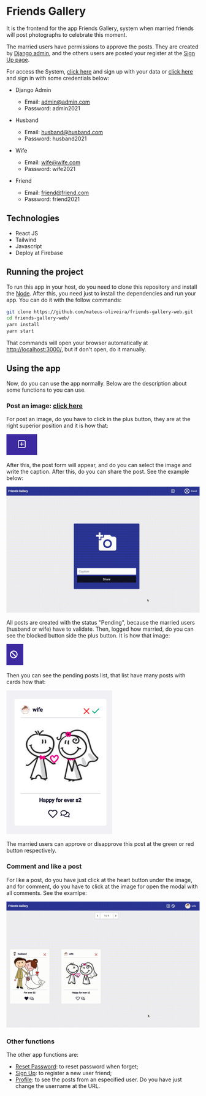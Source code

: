 # Friends Gallery

It is the frontend for the app Friends Gallery, system when married friends will post photographs to celebrate this moment. 

The married users have permissions to approve the posts. They are created by [Django admin](https://gallery.api.devsenior.xyz/admin/), and the others users are posted your register at the [Sign Up page](https://gallery.devsenior.xyz/signup/).

For access the System, [click here](https://gallery.devsenior.xyz/signup/) and sign up with your data or [click here](https://gallery.devsenior.xyz/) and sign in with some credentials below:

* Django Admin
    * Email: admin@admin.com
    * Password: admin2021

* Husband
    * Email: husband@husband.com
    * Password: husband2021

* Wife
    * Email: wife@wife.com
    * Password: wife2021

* Friend
    * Email: friend@friend.com
    * Password: friend2021


## Technologies

* React JS
* Tailwind
* Javascript
* Deploy at Firebase

## Running the project

To run this app in your host, do you need to clone this repository and install the [Node](https://nodejs.org/en/download/). After this, you need just to install the dependencies and run your app. You can do it with the follow commands:

```bash
git clone https://github.com/mateus-oliveira/friends-gallery-web.git
cd friends-gallery-web/
yarn install
yarn start
```

That commands will open your browser automatically at [http://localhost:3000/](http://localhost:3000/), but if don't open, do it manually.

## Using the app

Now, do you can use the app normally. Below are the description about some functions to you can use.
### Post an image: [click here](https://gallery.devsenior.xyz/add-post)

For post an image, do you have to click in the plus button, they are at the right superior position and it is how that:

![plus](./src/assets/plus.png)

After this, the post form will appear, and do you can select the image and write the caption. After this, do you can share the post. See the example below:

![postgif](./src/assets/post.gif)

All posts are created with the status "Pending", because the married users (husband or wife) have to validate. Then, logged how married, do you can see the blocked button side the plus button. It is how that image:

![blocked](./src/assets/blocked.png)

Then you can see the pending posts list, that list have many posts with cards how that:

![post](./src/assets/post.png)

The married users can approve or disapprove this post at the green or red button respectively.

### Comment and like a post

For like a post, do you have just click at the heart button under the image, and for comment, do you have to click at the image for open the modal  with all comments. See the examlpe:

![comment](./src/assets/comment.gif)

### Other functions

The other app functions are:

* [Reset Password](https://gallery.devsenior.xyz/redefine-password/): to reset password when forget;
* [Sign Up](https://gallery.devsenior.xyz/signup/): to register a new user friend;
* [Profile](https://gallery.devsenior.xyz/profile/): to see the posts from an especified user. Do you have just change the username at the URL.